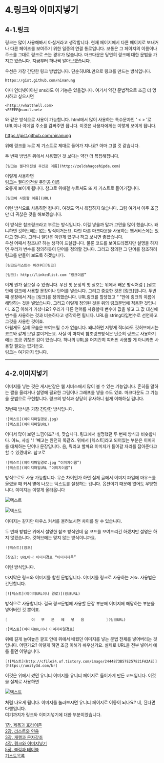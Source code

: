4.링크와 이미지넣기
=============
4-1.링크
----------
링크는 많이 사용해봐서 아실거라고 생각합니다. 현재 페이지에서 다른 페이지로 보내거나 다른 페이즈를 보여주기 위한 일종의 연결 통로입니다. 보통은 그 페이지의 이름이나 주소를 그대로 링크로 쓰는 경우가 많습니다. 마크다운은 당연히 링크에 대한 문법을 가지고 있습니다. 지금부터 하나씩 알아보겠습니다.

우선은 가장 간단한 링크 방법입니다. 단순히URL만으로 링크를 만드는 방식입니다.
```
https://gist.github.com/ninanung
```
아마 인터넷이아닌 sns라도 이 기능은 있을겁니다. 여기서 약간 문법적으로 조금 더 명시하고 싶으시면
```
<http://whatthell.com>
<EEEEE@namil.net>
```
와 같은 방식으로 사용이 가능합니다. html에서 많이 사용하는 특수문자인 ‘ < > ’로 URL이나 이메일 주소를 감싸주면 됩니다. 이것은 사용자에게는 이렇게 보이게 됩니다.

<https://gist.github.com/ninanung>  

위에 링크를 누르 제 기스트로 제대로 들어가 지나요? 아마 그럴 것 같습니다.

두 번째 방법은 위에서 사용했던 것 보다는 약간 더 복잡해집니다.
```
[링크는 젤다의전설 주인공 이름](http://zeldahagoshipda.com)
```
이렇게 사용하면  
[링크는 젤다의전설 주인공 이름](https://gist.github.com/ninanung)  
요롷게 보이게 됩니다. 참고로 위에걸 누르셔도 또 제 기스트로 들어가집니다.
```
[링크에 사용할 이름](URL)  
```
이런 방식으로 사용하면 됩니다. 여것도 역시 복잡하지 않습니다. 그럼 여기서 아주 조금만 더 귀찮은 것을 해보겠습니다.

이 방식은 참조링크라고 부르는 방식입니다. 이걸 넣을까 말까 고민을 많이 했습니다. 왜냐하면 깃허브에는 없는 방식이거든요. 다만 다른 마크다운을 사용하는 웹서비스에는 있다고 합니다. 그러니 일단은 이런게 있구나 하고 보시면 좋겠습니다.  
우선 어째서 참조냐? 하는 생각이 드실겁니다. 물론 코드를 보여드리겠지만 설명을 하자면 우리가 변수를 정의하듯이 단어를 정의할 겁니다. 그리고 정의한 그 단어를 참조하려 링크를 만들어 보도록 하겠습니다.
```
[링크드리스트는 어려워][링크]

[링크]: http://linkedlist.com “링크이름”
```
이게 뭔가 싶으실 수 있습니다. 우선 첫 문장의 첫 괄호는 위에서 배운 방식처럼 [ ]괄호 안에 링크에 사용할 문장이나 단어를 넣습니다. 그리고 중요한 것은 [링크]입니다. 두번째 문장에서 저는 [링크]를 정의했습니다. URL링크를 할당했고 “ ”안에 링크의 이름에 해당하는 것을 넣었습니다. 그리고 이렇게 정의된 것을 위의 링크문법에 적용한 것입니다. 조금 이해가 가셨나요? 우리가 다른 언어를 사용할때 변수에 값을 넣고 그 값 대신에 변수를 사용하는 것과 비슷하다고 생각하면 됩니다. URL을 string타입변수로 선언하고 그것을 사용한 것이죠.  
아쉽게도 실제 모습은 보여드릴 수가 없습니다. 왜냐하면 저렇게 적더라도 깃허브에서는 코드와 같게 보일 뿐이거든요.
사실 이 마지막 참조링크방식은 단순히 링크로 사용하기에는 조금 귀찮은 감이 있습니다. 하나의 URL을 어지간히 여러번 사용할 게 아니라면 사용할 필요는 없거든요.  
링크는 여기까지 입니다.

*********************************************************** 

4-2.이미지넣기
-----------------
이미지를 넣는 것은 게시판같은 웹 서비스에서 많이 볼 수 있는 기능입니다. 흔히들 말하는 짤을 올리거나 설명에 필요한 그림이나 그래프를 넣을 수도 있죠. 마크다운도 그 기능을 문법으로 구현합니다. 링크의 방식과 상당히 유사하니 쉽게 이해하실 겁니다.

첫번째 방식은 가장 간단한 방식입니다.
```
![텍스트](이미지파일경로.jpg)
![텍스트](이미지파일URL)
```
어디서 많이 보던 느낌이죠? 네, 맞습니다. 링크에서 설명했던 두 번째 방식과 비슷합니다. 아뇨, 사실 ‘ ! ’빼고는 완전히 똑같죠. 위에서 [텍스트]라고 되어있는 부분은 이미지를 대체하는 단어나 문장입니다. 음, 뭐라고 할까요 이미지가 들어갈 자리를 잡아준다고 할 수 있겠네요. 참고로
```
![텍스트](이미지파일경로.jpg “이미지이름”) 
![텍스트](이미지파일URL “이미지이름”)
```
방식으로도 사용 가능합니다. 무슨 차이인가 하면 실제 글에서 이미지 파일에 마우스를 올렸을 때 커서 옆에 나오는 텍스트를 설정하는 겁니다. 옵션이기 때문에 없어도 무방합니다. 이미지는 이렇게 올라옵니다

![텍스트](http://cfile24.uf.tistory.com/image/2444873B57E257821FA2AE)

![텍스트](http://cfile24.uf.tistory.com/image/2444873B57E257821FA2AE "유니티")

이미지는 같지만 마우스 커서를 올려보시면 차이를 알 수 있습니다.

두 번째 방법은 위에서 설명한 참조 방식인데 음 코드를 보여드리긴 하겠지만 설명은 하지 않겠습니다. 깃허브에는 맞지 않는 방식이니까요.
```
![텍스트][참조]

[참조]: URL이나 이미지경로 “이미지제목”
```
이런 방식입니다.

마지막은 링크와 이미지를 합친 문법입니다. 이미지를 링크로 사용하는 거죠. 사용법은 간단합니다.
```
[![텍스트](이미지URL이나 경로)](링크URL)
```
방식으로 사용합니다. 결국 링크문법에 사용할 문장 부분에 이미지에 해당하는 부분을 넣어버린 것 뿐이죠.   
```
[           이   부   분   에   넣   음          ](링크URL)

![텍스트](이미지URL이나 이미지파일경로)
```
위에 길게 늘여높은 괄호 안에 위에서 배웠던 이미지를 넣는 문법 전체를 넣어버리는 것입니다. 어떤가요? 이렇게 하면 조금 이해가 쉬우신가요. 실제로 URL을 전부 넣어서 예를 들면 이렇습니다.
```
[![텍스트](http://cfile24.uf.tistory.com/image/2444873B57E257821FA2AE)](https://unity3d.com/kr)
```
이것은 위에서 썼던 유니티 이미지를 유니티 페이지로 들어가게 만든 코드입니다. 이것을 실제로 사용하면

[![텍스트](http://cfile24.uf.tistory.com/image/2444873B57E257821FA2AE)](https://unity3d.com/kr)

처럼 나오게 됩니다. 이미지를 눌러보시면 유니티 페이지로 이동이 되나요? 네, 된다면 다행입니다.  
여기까지가 링크와 이미지넣기에 대한 부분이었습니다.

[1장. 제목과 호라이즌](https://gist.github.com/ninanung/946cd0e2e09bd5a94964ff8b612a9012)  
[2장. 리스트와 인용](https://gist.github.com/ninanung/73addc0263b34da5f021d2f02a356b7f)  
[3장. 개행과 문자강조](https://gist.github.com/ninanung/22266a9c7afbece6d899e1927248b85b)  
[4장. 링크와 이미지넣기](https://gist.github.com/ninanung/2b81a5db946c26c98c573e3662a92b62)  
[5장. 블럭과 테이블](https://gist.github.com/ninanung/6691b7d68a4c1b815c0cc85693929ca3)  
[기스트목록](https://gist.github.com/ninanung)